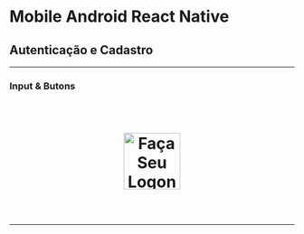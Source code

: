 # Mobile Android  React Native


## Autenticação e Cadastro

---
### Input & Butons
<h1 align="center">
<br>

<img src="./gif-assets/GoMarketPlace.gif" width="100" alt="Faça Seu Logon" >

<br>
<br>

---
